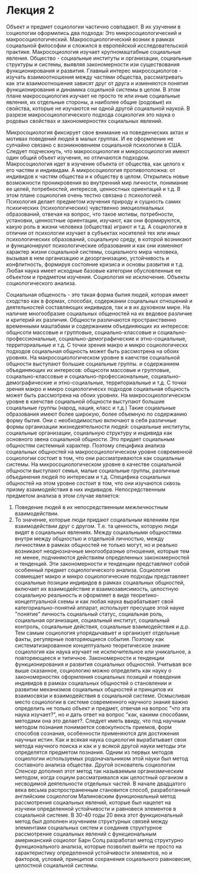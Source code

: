 # Лекция 2

Объект и предмет социологии частично совпадают.
В их узучении в социологии оформились два подхода:
Это микросоциологический и макроcоциологический.
Макросоциологический возник в рамках социальной философии и сложился в европейской исследовательской практике.
Макросоциология изучает крупномаштабные социальные явления.
Общество - социальные институты и организации, социальные структуры и системы, выявляя закономерности изи существования функционирования и развития.
Главный интерес макросоциологов - изучать взаимоотношения между частями общества, рассматривать как эти взаимоотношения зависят друг от друга и изменяются понятия функционирования и динамика социльной системы в целом.
В этом плане макросоциология изучает не просто те или иные социальные явления, их отдельные стороны, а наиболее общие (родовые) их свойства, которые не изучаются ни одной другой социальной наукой.
В разрезе макросоциологического подхода социология это наука о родовых свойствах и закономерностях социальных явлений.

Микросоциология фиксирует свое внимание на поведенческих актах и мотивах поведений людей в малых группах. И ее оформление не сулчайно связано с возникновением социальной психологии в США. Следует подческнуть, что макросоциология и микросоциология имеют один общий объект изучения, но отличаются подходом. Макросоциология идет в изучение объекта от общества, как целого к его частям и индивидам. А микросоциология противоположна: от индивидов к частям общества и к обществу в целом. Открылись новые возможности проникровения во внутренний мир личности, понимание ее целей, потребностей, интересов, ценностных ориентаций и т.д. В этом плане социология очень тестно связана с психологией.
Психология делает предметом изучения природу и сущность самих психических (психологических) чувственно эмоциолнальных образований, отвечая на вопрос, что такое мотивы, потребности, установки, ценностные ориентации, изучают, как они формируются, какую роль в жизни человека (общества) играют и т.д.
А социология в отличии от психологии изучает в субъектах носителей тех или иных психологических образований, социальную среду, в которой возникают и функционируют психологические образования и как они изменяют характер жизни социальной системы, социального мира человека, вызывая в нем организацию и дезорганизацию, устойчивость и конфлитность, формируя состояние кризиса и основы развития и т.д. Любая наука имеет исходные базовые категории обусловленные ее объектом и предметом изучения. Социология не исключение. Объекты социологического анализа.

Социальная общеность - это такая форма бытия людей, которая имеет сходство как в формах, способах, содержании социальных отношений и деятельностей составляющих индивидов, так и в их духовном мире.
На наличие многообразие социальных общеностей на их ведовое различие и критерий их различия. Общности различаются пространственно временными маштабами и содержанием объединяющих их интересов: общнсоти массовые и групповые, социально-классовые и социально-профессиональные, социально-демографические и этно-социальные, территориальные и т.д. С точки зрения макро и микро социологическх подходов социальная общность может быть рассмотрена на обоих уровнях. На макросоциологическом уровне в каечстве социальной общности выступают большие социальные группы. и содержанием объединяющих их интересов: общнсоти массовые и групповые, социально-классовые и социально-профессиональные, социально-демографические и этно-социальные, территориальные и т.д. С точки зрения макро и микро социологическх подходов социальная общность может быть рассмотрена на обоих уровнях. На макросоциологическом уровне в каечстве социальной общности выступают большие социальные группы (народ, нация, класс и т.д.) Такие социальные образования имеют более широкую, более объемную по содержанию форму бытия. Они с необходимостью включают в себя различные формы организации жизнедеятельности людей: социальные институты, социальные организации, социальную структуру и индивида как основного звена социальной общности. Это придает социальным общностям системный характер. Поэтому специфика анализа социальных общностей на макросоциологическом уровне современной социологии состоит в том, что они рассматриваются как социальные системы. На микросоциологическом уровне в качестве социальной общности выступают семья, малые социальные группы, различные объединения людей по интересам и т.д. Специфика социальных общностей на этом уровне состоит в том, что они изучаются сквозь призму взаимодействия в них индивидов. Непосредственным предметом анализа в этом случае является:
1. Поведение людей в их непосредственным межличностным взаимодействии.
2. То значение, которые люди придают социальным явлениям при взаимодействии друг с другом. Т.е. та ценность, которую люди видят в социальных явлениях. Между социальными общностями внутри между общностью и отдельной личностью, между личностями в рамках общностей не только могут, но и реально возникают неоднозначные многообразные отношения, которые тем не менее, подчиняются действиям определенных закономерностей и тенденций. Эти закономерности и тенденции представляют собой особенный предмет социологического анализа. Социология совмещает макро и микро социологические подходы представляет социальные позиции индивидов в рамках социальных общностей, включает их взаимодействие и взаимозависимость, целостную социальную реальность и оформляет в виде теоретико-концептуальной схемы и как любая наука вырабатывает свой категориально-понятий аппарат, использует пресущее этой науке "понятие" личность социальный статус, социальная роль, социальная организация, социальный институт, социальный контроль, социальные действия, социальные взаимодействия и д.р. Тем самым социология упорядычавыет и организует отдельные факты, регулярные повторяющиеся события. Поэтому как систематизированное концептуально теоретическое знание социология как наука изучает не исключительное или уникальное, а повторяющееся и типичное. Закономерности и тенденции функционирования и развития социальных общностей. Учитывая все выше сказанное, социологию можно определить как науку о закономерностях оформления социальных позиций и поведения индивидов в рамках социальных общностей о становлении и развитии механизмов социальных общностей  и принципов их взаимосвязи и взаимодействия в социальной системе. Осмысливая место социологии в системе современного научного знания важно определить не только объект и предмет, отвечая на вопрос "что эта наука изучает?", но и дать ответ на вопрос "как, какими способами, методами она это делает?. Следует иметь ввиду, что под научным методом познания понимается совокупность приемов, форм способов сознания, особенности применяются для достижения научных истин. Как и всякая наука социология вырабатывает свои метода научного поиска и как и у всякой другой науки методы эти определятся предметом познания. Одним из первых методов социологии используемых родоначальником этой науки был метод составного анализа общества. Другой основатель социологии *Спенсер* дополнил этот метод так называемым организмическим методом, когда социум рассматривался как целостный организм а несводимой деятельности отдельных частей. В начале двадцатого века весьма распространенным становится способ, разработанный английским социологом Малиновским функциональный метод рассмотрения социальных явлений, которые был нацелет на изучени определенной устойчивости и равновеся элементов в социальной системе. В 30-40 годы 20 века этот функциональный метод был дополнен изучением структурных связей между элементами социальных систем и соединив структурное рассмотрение социальных явлений с функциональным американский социолог Барн Солц разработал метод структурно функционального анализа, которые позволил выйти не просто на характеристику определенной устойчивости элементов, но и факторов, условий, принципов сохранения социального равновесия, целостной социальной системы.
